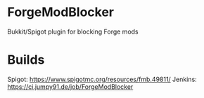 # ForgeModBlocker
Bukkit/Spigot plugin for blocking Forge mods

# Builds
Spigot: https://www.spigotmc.org/resources/fmb.49811/
Jenkins: https://ci.jumpy91.de/job/ForgeModBlocker
